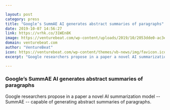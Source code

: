 ```yaml
---

layout: post
category: press
title: "Google’s SummAE AI generates abstract summaries of paragraphs"
date: 2019-10-07 14:56:27
link: https://vrhk.co/31WEn8K
image: https://venturebeat.com/wp-content/uploads/2019/10/2053dde0-ac3e-444d-af1b-67b978e397dc-1-e1570459219139.png?w=1200&strip=all
domain: venturebeat.com
author: "VentureBeat"
icon: https://venturebeat.com/wp-content/themes/vb-news/img/favicon.ico
excerpt: "Google researchers propose in a paper a novel AI summarization model -- SummAE -- capable of generating abstract summaries of paragraphs."

---
```


### Google’s SummAE AI generates abstract summaries of paragraphs

Google researchers propose in a paper a novel AI summarization model -- SummAE -- capable of generating abstract summaries of paragraphs.